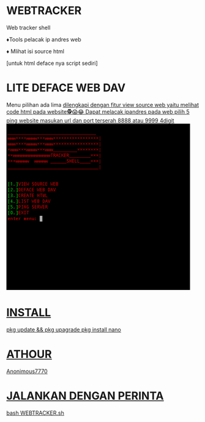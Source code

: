 # WEBTRACKER
Web tracker shell
<p>♦Tools pelacak ip andres web</p>
<p>♦ Mlihat isi source html</p>

[untuk html deface nya script sediri]

# LITE DEFACE WEB DAV

Menu pilihan ada lima
<u>dilengkapi dengan fitur view source web yaitu melihat code html pada website<u>🕵😱😂
Dapat melacak ipandres pada web pilih 5 ping website masukan url dan port terserah 8888 atau 9999 4digit
<img src="https://github.com/ANONIMOUD/WEBTRACKER/blob/main/WEBTRACKER.png"> 

# INSTALL

pkg update && pkg upagrade
pkg install nano

# ATHOUR
Anonimous7770

# JALANKAN DENGAN PERINTA
  bash WEBTRACKER.sh


